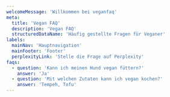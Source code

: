```yaml
---
welcomeMessage: 'Willkommen bei veganfaq'
meta:
  title: 'Vegan FAQ'
  description: 'Vegan FAQ'
  structuredDataName: 'Häufig gestellte Fragen für Veganer'
labels:
  mainNav: 'Hauptnavigation'
  mainFooter: 'Footer'
  perplexityLink: 'Stelle die Frage auf Perplexity'
faqs:
  - question: 'Kann ich meinen Hund vegan füttern?'
    answer: 'Ja'
  - question: 'Mit welchen Zutaten kann ich vegan kochen?'
    answer: 'Tempeh, Tofu'
---
```

